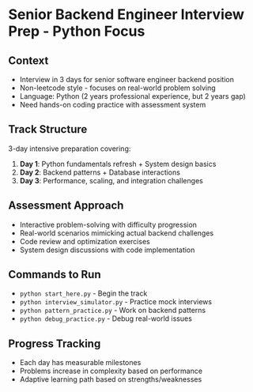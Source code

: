 # Senior Backend Engineer Interview Prep - Python Focus

## Context
- Interview in 3 days for senior software engineer backend position
- Non-leetcode style - focuses on real-world problem solving
- Language: Python (2 years professional experience, but 2 years gap)
- Need hands-on coding practice with assessment system

## Track Structure
3-day intensive preparation covering:
1. **Day 1**: Python fundamentals refresh + System design basics
2. **Day 2**: Backend patterns + Database interactions  
3. **Day 3**: Performance, scaling, and integration challenges

## Assessment Approach
- Interactive problem-solving with difficulty progression
- Real-world scenarios mimicking actual backend challenges
- Code review and optimization exercises
- System design discussions with code implementation

## Commands to Run
- `python start_here.py` - Begin the track
- `python interview_simulator.py` - Practice mock interviews
- `python pattern_practice.py` - Work on backend patterns
- `python debug_practice.py` - Debug real-world issues

## Progress Tracking
- Each day has measurable milestones
- Problems increase in complexity based on performance
- Adaptive learning path based on strengths/weaknesses